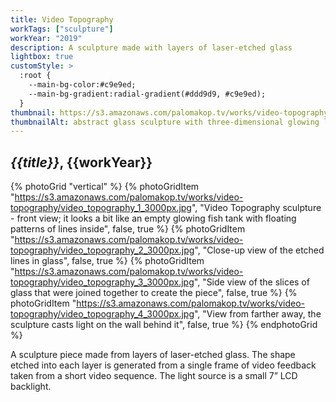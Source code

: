 ```yaml
---
title: Video Topography
workTags: ["sculpture"]
workYear: "2019"
description: A sculpture made with layers of laser-etched glass
lightbox: true
customStyle: >
  :root {
    --main-bg-color:#c9e9ed;
    --main-bg-gradient:radial-gradient(#ddd9d9, #c9e9ed);
  }
thumbnail: https://s3.amazonaws.com/palomakop.tv/works/video-topography/video_topography_2_3000px.jpg
thumbnailAlt: abstract glass sculpture with three-dimensional glowing lines floating inside a prism
---
```


## *{{title}}*, {{workYear}}

{% photoGrid "vertical" %}
{% photoGridItem "https://s3.amazonaws.com/palomakop.tv/works/video-topography/video_topography_1_3000px.jpg", "Video Topography sculpture - front view; it looks a bit like an empty glowing fish tank with floating patterns of lines inside", false, true %}
{% photoGridItem "https://s3.amazonaws.com/palomakop.tv/works/video-topography/video_topography_2_3000px.jpg", "Close-up view of the etched lines in glass", false, true %}
{% photoGridItem "https://s3.amazonaws.com/palomakop.tv/works/video-topography/video_topography_3_3000px.jpg", "Side view of the slices of glass that were joined together to create the piece", false, true %}
{% photoGridItem "https://s3.amazonaws.com/palomakop.tv/works/video-topography/video_topography_4_3000px.jpg", "View from farther away, the sculpture casts light on the wall behind it", false, true %}
{% endphotoGrid %}

A sculpture piece made from layers of laser-etched glass. The shape etched into each layer is generated from a single frame of video feedback taken from a short video sequence. The light source is a small 7” LCD backlight.
